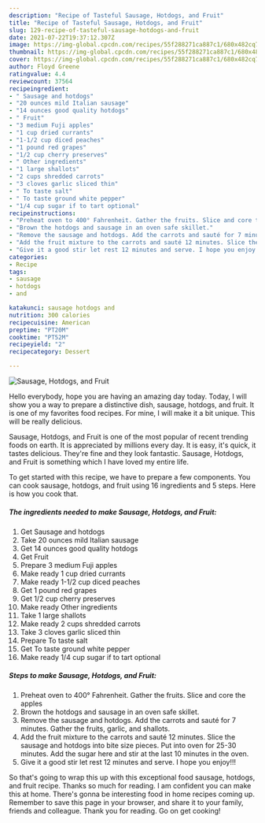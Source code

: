 ```yaml
---
description: "Recipe of Tasteful Sausage, Hotdogs, and Fruit"
title: "Recipe of Tasteful Sausage, Hotdogs, and Fruit"
slug: 129-recipe-of-tasteful-sausage-hotdogs-and-fruit
date: 2021-07-22T19:37:12.307Z
image: https://img-global.cpcdn.com/recipes/55f288271ca887c1/680x482cq70/sausage-hotdogs-and-fruit-recipe-main-photo.jpg
thumbnail: https://img-global.cpcdn.com/recipes/55f288271ca887c1/680x482cq70/sausage-hotdogs-and-fruit-recipe-main-photo.jpg
cover: https://img-global.cpcdn.com/recipes/55f288271ca887c1/680x482cq70/sausage-hotdogs-and-fruit-recipe-main-photo.jpg
author: Floyd Greene
ratingvalue: 4.4
reviewcount: 37564
recipeingredient:
- " Sausage and hotdogs"
- "20 ounces mild Italian sausage"
- "14 ounces good quality hotdogs"
- " Fruit"
- "3 medium Fuji apples"
- "1 cup dried currants"
- "1-1/2 cup diced peaches"
- "1 pound red grapes"
- "1/2 cup cherry preserves"
- " Other ingredients"
- "1 large shallots"
- "2 cups shredded carrots"
- "3 cloves garlic sliced thin"
- " To taste salt"
- " To taste ground white pepper"
- "1/4 cup sugar if to tart optional"
recipeinstructions:
- "Preheat oven to 400° Fahrenheit. Gather the fruits. Slice and core the apples"
- "Brown the hotdogs and sausage in an oven safe skillet."
- "Remove the sausage and hotdogs. Add the carrots and sauté for 7 minutes. Gather the fruits, garlic, and shallots."
- "Add the fruit mixture to the carrots and sauté 12 minutes. Slice the sausage and hotdogs into bite size pieces. Put into oven for 25-30 minutes. Add the sugar here and stir at the last 10 minutes in the oven."
- "Give it a good stir let rest 12 minutes and serve. I hope you enjoy!!!"
categories:
- Recipe
tags:
- sausage
- hotdogs
- and

katakunci: sausage hotdogs and 
nutrition: 300 calories
recipecuisine: American
preptime: "PT20M"
cooktime: "PT52M"
recipeyield: "2"
recipecategory: Dessert

---
```



![Sausage, Hotdogs, and Fruit](https://img-global.cpcdn.com/recipes/55f288271ca887c1/680x482cq70/sausage-hotdogs-and-fruit-recipe-main-photo.jpg)

Hello everybody, hope you are having an amazing day today. Today, I will show you a way to prepare a distinctive dish, sausage, hotdogs, and fruit. It is one of my favorites food recipes. For mine, I will make it a bit unique. This will be really delicious.

Sausage, Hotdogs, and Fruit is one of the most popular of recent trending foods on earth. It is appreciated by millions every day. It is easy, it's quick, it tastes delicious. They're fine and they look fantastic. Sausage, Hotdogs, and Fruit is something which I have loved my entire life.




To get started with this recipe, we have to prepare a few components. You can cook sausage, hotdogs, and fruit using 16 ingredients and 5 steps. Here is how you cook that.

<!--inarticleads1-->

##### The ingredients needed to make Sausage, Hotdogs, and Fruit:

1. Get  Sausage and hotdogs
1. Take 20 ounces mild Italian sausage
1. Get 14 ounces good quality hotdogs
1. Get  Fruit
1. Prepare 3 medium Fuji apples
1. Make ready 1 cup dried currants
1. Make ready 1-1/2 cup diced peaches
1. Get 1 pound red grapes
1. Get 1/2 cup cherry preserves
1. Make ready  Other ingredients
1. Take 1 large shallots
1. Make ready 2 cups shredded carrots
1. Take 3 cloves garlic sliced thin
1. Prepare  To taste salt
1. Get  To taste ground white pepper
1. Make ready 1/4 cup sugar if to tart optional




<!--inarticleads2-->

##### Steps to make Sausage, Hotdogs, and Fruit:

1. Preheat oven to 400° Fahrenheit. Gather the fruits. Slice and core the apples
1. Brown the hotdogs and sausage in an oven safe skillet.
1. Remove the sausage and hotdogs. Add the carrots and sauté for 7 minutes. Gather the fruits, garlic, and shallots.
1. Add the fruit mixture to the carrots and sauté 12 minutes. Slice the sausage and hotdogs into bite size pieces. Put into oven for 25-30 minutes. Add the sugar here and stir at the last 10 minutes in the oven.
1. Give it a good stir let rest 12 minutes and serve. I hope you enjoy!!!




So that's going to wrap this up with this exceptional food sausage, hotdogs, and fruit recipe. Thanks so much for reading. I am confident you can make this at home. There's gonna be interesting food in home recipes coming up. Remember to save this page in your browser, and share it to your family, friends and colleague. Thank you for reading. Go on get cooking!
